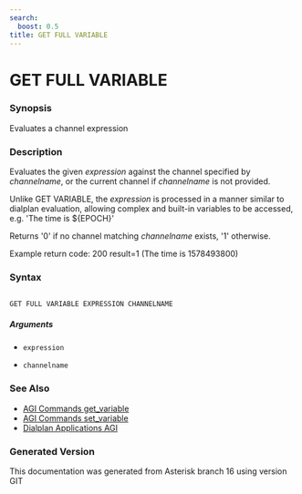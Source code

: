 ```yaml
---
search:
  boost: 0.5
title: GET FULL VARIABLE
---
```


# GET FULL VARIABLE

### Synopsis

Evaluates a channel expression

### Description

Evaluates the given _expression_ against the channel specified by _channelname_, or the current channel if _channelname_ is not provided.<br>

Unlike GET VARIABLE, the _expression_ is processed in a manner similar to dialplan evaluation, allowing complex and built-in variables to be accessed, e.g. 'The time is $\{EPOCH\}'<br>

Returns '0' if no channel matching _channelname_ exists, '1' otherwise.<br>

Example return code: 200 result=1 (The time is 1578493800)<br>


### Syntax


```

GET FULL VARIABLE EXPRESSION CHANNELNAME 
```
##### Arguments


* `expression`

* `channelname`

### See Also

* [AGI Commands get_variable](/Asterisk_16_Documentation/API_Documentation/AGI_Commands/get_variable)
* [AGI Commands set_variable](/Asterisk_16_Documentation/API_Documentation/AGI_Commands/set_variable)
* [Dialplan Applications AGI](/Asterisk_16_Documentation/API_Documentation/Dialplan_Applications/AGI)


### Generated Version

This documentation was generated from Asterisk branch 16 using version GIT 